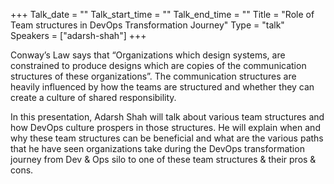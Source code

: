 +++
Talk_date = ""
Talk_start_time = ""
Talk_end_time = ""
Title = "Role of Team structures in DevOps Transformation Journey"
Type = "talk"
Speakers = ["adarsh-shah"]
+++

Conway’s Law says that “Organizations which design systems, are constrained to produce designs which are copies of the communication structures of these organizations”. The communication structures are heavily influenced by how the teams are structured and whether they can create a culture of shared responsibility.

In this presentation, Adarsh Shah will talk about various team structures and how DevOps culture prospers in those structures. He will explain when and why these team structures can be beneficial and what are the various paths that he have seen organizations take during the DevOps transformation journey from Dev & Ops silo to one of these team structures & their pros & cons.